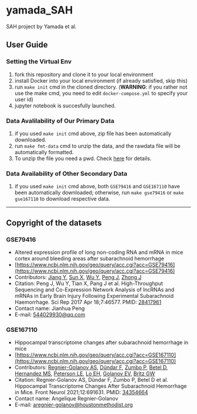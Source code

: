 # yamada_SAH
SAH project by Yamada et al.

## User Guide
### Setting the Virtual Env
1. fork this repository and clone it to your local environment
2. install Docker into your local environment (if already satisfied, skip this)
3. run `make init` cmd in the cloned directory. (**WARNING**: if you rather not use the make cmd, you need to edit `docker-compose.yml` to specify your user id)
4. jupyter notebook is succesfully launched.

### Data Avalilability of Our Primary Data
1. if you used `make init` cmd above, zip file has been automatically downloaded.
2. run `make fmt-data` cmd to unzip the data, and the rawdata file will be automatically formatted.
3. To unzip the file you need a pwd. Check [here](https://docs.google.com/document/d/1mWYTNaSMP3A-MsR-W2q6ocpkTeiid-B0yP-AFFaHDxE/edit?usp=sharing) for details.

### Data Availability of Other Secondary Data
1. if you used `make init` cmd above, both `GSE79416` and `GSE167110` have been automatically downloaded; otherwise, run `make gse79416` or `make gse167110` to download respective data.

---
## Copyright of the datasets
### GSE79416
- Altered expression profile of long non-coding RNA and mRNA in mice cortex around bleeding areas after subarachnoid hemorrhage
- [https://www.ncbi.nlm.nih.gov/geo/query/acc.cgi?acc=GSE79416](https://www.ncbi.nlm.nih.gov/geo/query/acc.cgi?acc=GSE79416)
- Contributors: [Jiang Y](https://www.ncbi.nlm.nih.gov/pubmed/?term=Jiang%20Y[Author]), [Sun X](https://www.ncbi.nlm.nih.gov/pubmed/?term=Sun%20X[Author]), [Wu Y](https://www.ncbi.nlm.nih.gov/pubmed/?term=Wu%20Y[Author]), [Peng J](https://www.ncbi.nlm.nih.gov/pubmed/?term=Peng%20J[Author]), [Zhong J](https://www.ncbi.nlm.nih.gov/pubmed/?term=Zhong%20J[Author])
- Citation: Peng J, Wu Y, Tian X, Pang J et al. High-Throughput Sequencing and Co-Expression Network Analysis of lncRNAs and mRNAs in Early Brain Injury Following Experimental Subarachnoid Haemorrhage. Sci Rep 2017 Apr 18;7:46577. PMID: [28417961](https://www.ncbi.nlm.nih.gov/pubmed/28417961)
- Contact name: Jianhua Peng
- E-mail: [544029930@qq.com](mailto:544029930@qq.com)

### GSE167110
- Hippocampal transcriptome changes after subarachnoid hemorrhage in mice
- [https://www.ncbi.nlm.nih.gov/geo/query/acc.cgi?acc=GSE167110](https://www.ncbi.nlm.nih.gov/geo/query/acc.cgi?acc=GSE167110)
- Contributors: [Regnier-Golanov AS](https://www.ncbi.nlm.nih.gov/pubmed/?term=Regnier-Golanov%20AS[Author]), [Dündar F](https://www.ncbi.nlm.nih.gov/pubmed/?term=D%C3%BCndar%20F[Author]), [Zumbo P](https://www.ncbi.nlm.nih.gov/pubmed/?term=Zumbo%20P[Author]), [Betel D](https://www.ncbi.nlm.nih.gov/pubmed/?term=Betel%20D[Author]), [Hernandez MS](https://www.ncbi.nlm.nih.gov/pubmed/?term=Hernandez%20MS[Author]), [Peterson LE](https://www.ncbi.nlm.nih.gov/pubmed/?term=Peterson%20LE[Author]), [Lo EH](https://www.ncbi.nlm.nih.gov/pubmed/?term=Lo%20EH[Author]), [Golanov EV](https://www.ncbi.nlm.nih.gov/pubmed/?term=Golanov%20EV[Author]), [Britz GW](https://www.ncbi.nlm.nih.gov/pubmed/?term=Britz%20GW[Author])
- Citation: Regnier-Golanov AS, Dündar F, Zumbo P, Betel D et al. Hippocampal Transcriptome Changes After Subarachnoid Hemorrhage in Mice. Front Neurol 2021;12:691631. PMID: [34354664](https://www.ncbi.nlm.nih.gov/pubmed/34354664)
- Contact name: Angelique Regnier-Golanov
- E-mail: [aregnier-golanov@houstonmethodist.org](mailto:aregnier-golanov@houstonmethodist.org)
